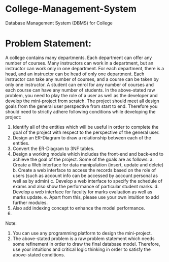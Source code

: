 # College-Management-System
Database Management System (DBMS) for College

# Problem Statement:
A college contains many departments. Each department can offer any number of courses. Many instructors can work in a department, but an instructor can work only in one department. For each department, there is a head, and an instructor can be head of only one department. Each instructor can take any number of courses, and a course can be taken by only one instructor. A student can enrol for any number of courses and each course can have any number of students.
In the above-stated raw problem, you need to play the role of a user as well as the developer and develop the mini-project from scratch. The project should meet all design goals from the general user perspective from start to end. Therefore you should need to strictly adhere following conditions while developing the project:

1. Identify all of the entities which will be useful in order to complete the goal of the project with respect to the perspective of the general user.
2. Design an ER-Diagram to draw a relationship between each of the entities.
3. Convert the ER-Diagram to 3NF tables.
4. Design a working module which includes the front-end and back-end to achieve the goal of the project. Some of the goals are as follows:
a. Create a Web interface for data manipulation (insert, update and delete)
b. Create a web interface to access the records based on the role of users (such as account info can be accessed by account personal as well as by admin)
c. Develop a web interface to specify the schedule of exams and also show the performance of particular student marks.
d. Develop a web interface for faculty for marks evaluation as well as marks update.
e. Apart from this, please use your own intuition to add further modules.
5. Also add indexing concept to enhance the model performance.
6. 
Note:
1. You can use any programming platform to design the mini-project.
2. The above-stated problem is a raw problem statement which needs some refinement in order to draw the final database model. Therefore, use your intuitions and critical logic thinking in order to satisfy the above-stated conditions.
